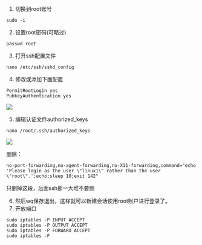1.  切换到root账号

`sudo -i`

2.  设置root密码(可略过)

`passwd root`

3.  打开ssh配置文件

`nano /etc/ssh/sshd_config`

4.  修改或添加下面配置

`PermitRootLogin yes`  
`PubkeyAuthentication yes`

[![](https://img2023.cnblogs.com/blog/3117309/202304/3117309-20230401171043190-2137591737.png)
](https://img2023.cnblogs.com/blog/3117309/202304/3117309-20230401171043190-2137591737.png)

5.  编辑认证文件authorized_keys

`nano /root/.ssh/authorized_keys`

[![](https://img2023.cnblogs.com/blog/3117309/202304/3117309-20230401171131034-477112069.png)
](https://img2023.cnblogs.com/blog/3117309/202304/3117309-20230401171131034-477112069.png)

删除：

`no-port-forwarding,no-agent-forwarding,no-X11-forwarding,command="echo 'Please login as the user \"linux1\" rather than the user \"root\".';echo;sleep 10;exit 142"`

只删掉这段，后面ssh那一大堆不要删

6.  然后wq保存退出，这样就可以新建会话使用root账户进行登录了。
7.  开放端口
```
sudo iptables -P INPUT ACCEPT
sudo iptables -P OUTPUT ACCEPT
sudo iptables -P FORWARD ACCEPT
sudo iptables -F
```
